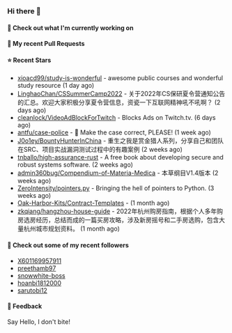 ### Hi there 👋

#### 👷 Check out what I'm currently working on

#### 🔨 My recent Pull Requests


#### ⭐ Recent Stars

- [xioacd99/study-is-wonderful](https://github.com/xioacd99/study-is-wonderful) - awesome public courses and wonderful study resource (1 day ago)
- [LinghaoChan/CSSummerCamp2022](https://github.com/LinghaoChan/CSSummerCamp2022) - 关于2022年CS保研夏令营通知公告的汇总。欢迎大家积极分享夏令营信息，资瓷一下互联网精神吼不吼啊？ (2 days ago)
- [cleanlock/VideoAdBlockForTwitch](https://github.com/cleanlock/VideoAdBlockForTwitch) - Blocks Ads on Twitch.tv. (6 days ago)
- [antfu/case-police](https://github.com/antfu/case-police) - 🚨 Make the case correct, PLEASE! (1 week ago)
- [J0o1ey/BountyHunterInChina](https://github.com/J0o1ey/BountyHunterInChina) - 重生之我是赏金猎人系列，分享自己和团队在SRC、项目实战漏洞测试过程中的有趣案例 (2 weeks ago)
- [tnballo/high-assurance-rust](https://github.com/tnballo/high-assurance-rust) - A free book about developing secure and robust systems software. (2 weeks ago)
- [admin360bug/Compendium-of-Materia-Medica](https://github.com/admin360bug/Compendium-of-Materia-Medica) - 本草纲目V1.4版本 (2 weeks ago)
- [ZeroIntensity/pointers.py](https://github.com/ZeroIntensity/pointers.py) - Bringing the hell of pointers to Python. (3 weeks ago)
- [Oak-Harbor-Kits/Contract-Templates](https://github.com/Oak-Harbor-Kits/Contract-Templates) -  (1 month ago)
- [zkqiang/hangzhou-house-guide](https://github.com/zkqiang/hangzhou-house-guide) - 2022年杭州购房指南，根据个人多年购房选房经历，总结而成的一篇买房攻略，涉及新房摇号和二手房选购，包含大量杭州城市规划资料。 (1 month ago)

#### 👯 Check out some of my recent followers

- [X601169957911](https://github.com/X601169957911)
- [preethamb97](https://github.com/preethamb97)
- [snowwhite-boss](https://github.com/snowwhite-boss)
- [hoanbi1812000](https://github.com/hoanbi1812000)
- [sarutobi12](https://github.com/sarutobi12)

#### 💬 Feedback

Say Hello, I don't bite!
